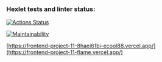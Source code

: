 ### Hexlet tests and linter status:
[![Actions Status](https://github.com/Ecool88/frontend-project-11/workflows/hexlet-check/badge.svg)](https://github.com/Ecool88/frontend-project-11/actions)

[![Maintainability](https://api.codeclimate.com/v1/badges/99840e96609167a548c1/maintainability)](https://codeclimate.com/github/Ecool88/frontend-project-11/maintainability)

[https://frontend-project-11-8haei61bi-ecool88.vercel.app/](https://frontend-project-11-flame.vercel.app/)
